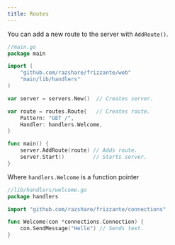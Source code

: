 ```yaml
---
title: Routes
---
```


You can add a new route to the server with `AddRoute()`.

```go
//main.go
package main

import (
    "github.com/razshare/frizzante/web"
    "main/lib/handlers"
)

var server = servers.New()  // Creates server.

var route = routes.Route{   // Creates route.
    Pattern: "GET /", 
    Handler: handlers.Welcome,
}

func main() {
    server.AddRoute(route) // Adds route.
    server.Start()         // Starts server.
}
```

Where `handlers.Welcome` is a function pointer

```go
//lib/handlers/welcome.go
package handlers

import "github.com/razshare/frizzante/connections"

func Welcome(con *connections.Connection) {
    con.SendMessage("Hello") // Sends text.
}
```